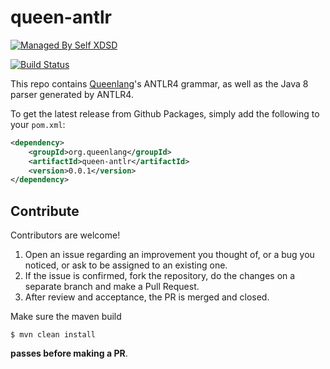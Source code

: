 # queen-antlr

[![Managed By Self XDSD](https://self-xdsd.com/b/mbself.svg)](https://self-xdsd.com/p/jvmqueen/queen-antlr?provider=github) 

[![Build Status](https://travis-ci.org/jvmqueen/queen-antlr.svg?branch=master)](https://travis-ci.org/jvmqueen/queen-antlr)

This repo contains [Queenlang](https://queenlang.org/)'s ANTLR4 grammar, as well as the Java 8 parser generated
by ANTLR4.

To get the latest release from Github Packages, simply add the following to your ``pom.xml``:

```xml
<dependency>
    <groupId>org.queenlang</groupId>
    <artifactId>queen-antlr</artifactId>
    <version>0.0.1</version>
</dependency>
```

## Contribute

Contributors are welcome!

1. Open an issue regarding an improvement you thought of, or a bug you noticed, or ask to be assigned to an existing one.
2. If the issue is confirmed, fork the repository, do the changes on a separate branch and make a Pull Request.
3. After review and acceptance, the PR is merged and closed.

Make sure the maven build

``$ mvn clean install``

**passes before making a PR**. 